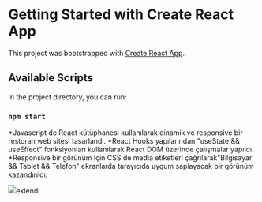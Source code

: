# Getting Started with Create React App

This project was bootstrapped with [Create React App](https://github.com/facebook/create-react-app).

## Available Scripts

In the project directory, you can run:

### `npm start`

*Javascript de React kütüphanesi kullanılarak dinamik ve responsive bir restoran web sitesi tasarlandı.
*React Hooks yapılarından "useState && useEffect" fonksiyonları kullanılarak React DOM üzerinde çalışmalar yapıldı.
*Responsive bir görünüm için CSS de media etiketleri çağrılarak"Bilgisayar && Tablet && Telefon" ekranlarda tarayıcıda uygum saplayacak bir görünüm kazandırıldı.

![](ekran.gif)eklendi
